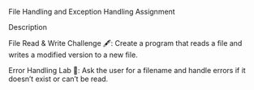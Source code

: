 File Handling and Exception Handling Assignment

Description


File Read & Write Challenge 🖋️: Create a program that reads a file and writes a modified version to a new file.


Error Handling Lab 🧪: Ask the user for a filename and handle errors if it doesn’t exist or can’t be read.
